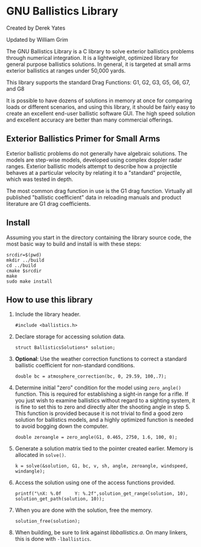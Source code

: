 GNU Ballistics Library
======================

Created by Derek Yates

Updated by William Grim

The GNU Ballistics Library is a C library to solve exterior ballistics problems
through numerical integration.  It is a lightweight, optimized library for
general purpose ballistics solutions.  In general, it is targeted at small
arms exterior ballistics at ranges under 50,000 yards.

This library supports the standard Drag Functions: G1, G2, G3, G5, G6, G7, and G8

It is possible to have dozens of solutions in memory at once for comparing loads or
different scenarios, and using this library, it should be fairly easy to create an
excellent end-user ballistic software GUI.  The high speed solution and excellent
accuracy are better than many commercial offerings.

Exterior Ballistics Primer for Small Arms
-----------------------------------------
Exterior ballistic problems do not generally have algebraic solutions.
The models are step-wise models, developed using complex doppler radar ranges.
Exterior ballistic models attempt to describe how a projectile behaves at a
particular velocity by relating it to a "standard" projectile, which was
tested in depth.

The most common drag function in use is the G1 drag function.  Virtually all
published "ballistic coefficient" data in reloading manuals and product
literature are G1 drag coefficients.

Install
-------

Assuming you start in the directory containing the library source code, the most
basic way to build and install is with these steps:

    srcdir=$(pwd)
    mkdir ../build
    cd ../build
    cmake $srcdir
    make
    sudo make install

How to use this library
-----------------------

1. Include the library header.

	`#include <ballistics.h>`

1. Declare storage for accessing solution data.

    `struct BallisticsSolutions* solution;`

1. **Optional**: Use the weather correction functions to correct a standard ballistic
   coefficient for non-standard conditions.

    `double bc = atmosphere_correction(bc, 0, 29.59, 100,.7);`

1. Determine initial "zero" condition for the model using `zero_angle()` function.
   This is required for establishing a sight-in range for a rifle.  If you just
   wish to examine ballistics without regard to a sighting system, it is fine
   to set this to zero and directly alter the shooting angle in step 5.
   This function is provided because it is not trivial to find a good zero solution
   for ballistics models, and a highly optimized function is needed to avoid bogging
   down the computer.

    `double zeroangle = zero_angle(G1, 0.465, 2750, 1.6, 100, 0);`

1. Generate a solution matrix tied to the pointer created earlier.  Memory is allocated in `solve()`.

    `k = solve(&solution, G1, bc, v, sh, angle, zeroangle, windspeed, windangle);`

1. Access the solution using one of the access functions provided.

    `printf("\nX: %.0f     Y: %.2f",solution_get_range(solution, 10), solution_get_path(solution, 10));`

1. When you are done with the solution, free the memory.

    `solution_free(solution);`

1. When building, be sure to link against *libballistics.a*.  On many linkers, this is done
   with `-lballistics`.

